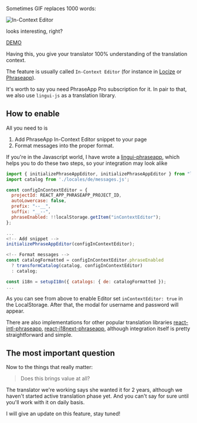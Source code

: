 Sometimes GIF replaces 1000 words:

![In-Context Editor](https://i.imgur.com/PPDZrBn.gif)
<figcaption>looks interesting, right?</figcaption>

[DEMO](https://demo.phraseapp.com/)

Having this, you give your translator 100% understanding of the translation context.

The feature is usually called `In-Context Editor` (for instance in [Locize](https://docs.locize.com/more/incontext-editor) or [Phraseapp](https://help.phraseapp.com/translate-website-and-app-content/use-in-context-editor-to-translate/translate-directly-on-your-website)).

It's worth to say you need PhraseApp Pro subscription for it. In pair to that, we also use `lingui-js` as a translation library.

## How to enable

All you need to is

1. Add PhraseApp In-Context Editor snippet to your page
2. Format messages into the proper format.

If you're in the Javascript world, I have wrote a [lingui-phraseapp](https://www.npmjs.com/package/lingui-phraseapp), which helps you to do these two steps, so your integration may look alike
```js
import { initializePhraseAppEditor, initializePhraseAppEditor } from "lingui-phraseapp";
import catalog from './locales/de/messages.js';

const configInContextEditor = {
  projectId: REACT_APP_PHRASEAPP_PROJECT_ID,
  autoLowercase: false,
  prefix: "--__",
  suffix: "__--",
  phraseEnabled: !!localStorage.getItem("inContextEditor");
};

...
<!-- Add snippet -->
initializePhraseAppEditor(configInContextEditor);

<!-- Format messages -->
const catalogFormatted = configInContextEditor.phraseEnabled
  ? transformCatalog(catalog, configInContextEditor)
  : catalog;

const i18n = setupI18n({ catalogs: { de: catalogFormatted });
...
```
As you can see from above to enable Editor set `inContextEditor: true` in the LocalStorage. After that, the modal for username and password will appear.

There are also implementations for other popular translation libraries [react-intl-phraseapp](https://github.com/phrase/react-intl-phraseapp), [react-i18next-phraseapp](https://github.com/phrase/react-i18next-phraseapp), although integration itself is pretty straightforward and simple.

## The most important question

Now to the things that really matter:

> Does this brings value at all?

The translator we're working says she wanted it for 2 years, although we haven't started active translation phase yet. And you can't say for sure until you'll work with it on daily basis.

I will give an update on this feature, stay tuned!
